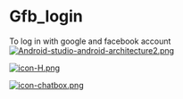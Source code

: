 # Gfb_login
To log in with google and facebook account
[![Android-studio-android-architecture2.png](https://i.postimg.cc/7LbZzWkY/Android-studio-android-architecture2.png)](https://postimg.cc/qtVrVQq9)

[![icon-H.png](https://i.postimg.cc/cHThtjxL/icon-H.png)](https://postimg.cc/xJJMW6Nw)

[![icon-chatbox.png](https://i.postimg.cc/3wNchm2q/icon-chatbox.png)](https://postimg.cc/xkrRykxG)
